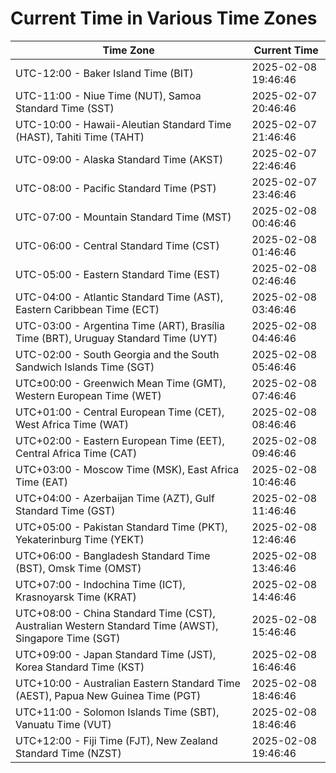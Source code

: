 # Current Time in Various Time Zones

| Time Zone | Current Time |
|-----------|--------------|
| UTC-12:00 - Baker Island Time (BIT) | 2025-02-08 19:46:46 |
| UTC-11:00 - Niue Time (NUT), Samoa Standard Time (SST) | 2025-02-07 20:46:46 |
| UTC-10:00 - Hawaii-Aleutian Standard Time (HAST), Tahiti Time (TAHT) | 2025-02-07 21:46:46 |
| UTC-09:00 - Alaska Standard Time (AKST) | 2025-02-07 22:46:46 |
| UTC-08:00 - Pacific Standard Time (PST) | 2025-02-07 23:46:46 |
| UTC-07:00 - Mountain Standard Time (MST) | 2025-02-08 00:46:46 |
| UTC-06:00 - Central Standard Time (CST) | 2025-02-08 01:46:46 |
| UTC-05:00 - Eastern Standard Time (EST) | 2025-02-08 02:46:46 |
| UTC-04:00 - Atlantic Standard Time (AST), Eastern Caribbean Time (ECT) | 2025-02-08 03:46:46 |
| UTC-03:00 - Argentina Time (ART), Brasília Time (BRT), Uruguay Standard Time (UYT) | 2025-02-08 04:46:46 |
| UTC-02:00 - South Georgia and the South Sandwich Islands Time (SGT) | 2025-02-08 05:46:46 |
| UTC±00:00 - Greenwich Mean Time (GMT), Western European Time (WET) | 2025-02-08 07:46:46 |
| UTC+01:00 - Central European Time (CET), West Africa Time (WAT) | 2025-02-08 08:46:46 |
| UTC+02:00 - Eastern European Time (EET), Central Africa Time (CAT) | 2025-02-08 09:46:46 |
| UTC+03:00 - Moscow Time (MSK), East Africa Time (EAT) | 2025-02-08 10:46:46 |
| UTC+04:00 - Azerbaijan Time (AZT), Gulf Standard Time (GST) | 2025-02-08 11:46:46 |
| UTC+05:00 - Pakistan Standard Time (PKT), Yekaterinburg Time (YEKT) | 2025-02-08 12:46:46 |
| UTC+06:00 - Bangladesh Standard Time (BST), Omsk Time (OMST) | 2025-02-08 13:46:46 |
| UTC+07:00 - Indochina Time (ICT), Krasnoyarsk Time (KRAT) | 2025-02-08 14:46:46 |
| UTC+08:00 - China Standard Time (CST), Australian Western Standard Time (AWST), Singapore Time (SGT) | 2025-02-08 15:46:46 |
| UTC+09:00 - Japan Standard Time (JST), Korea Standard Time (KST) | 2025-02-08 16:46:46 |
| UTC+10:00 - Australian Eastern Standard Time (AEST), Papua New Guinea Time (PGT) | 2025-02-08 18:46:46 |
| UTC+11:00 - Solomon Islands Time (SBT), Vanuatu Time (VUT) | 2025-02-08 18:46:46 |
| UTC+12:00 - Fiji Time (FJT), New Zealand Standard Time (NZST) | 2025-02-08 19:46:46 |
